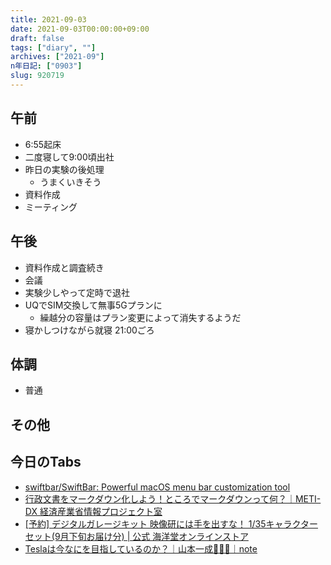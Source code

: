 ```yaml
---
title: 2021-09-03
date: 2021-09-03T00:00:00+09:00
draft: false
tags: ["diary", ""]
archives: ["2021-09"]
n年日記: ["0903"]
slug: 920719
---
```

## 午前
- 6:55起床
- 二度寝して9:00頃出社
- 昨日の実験の後処理
  - うまくいきそう
- 資料作成
- ミーティング
## 午後
- 資料作成と調査続き
- 会議
- 実験少しやって定時で退社
- UQでSIM交換して無事5Gプランに
  - 繰越分の容量はプラン変更によって消失するようだ
- 寝かしつけながら就寝 21:00ごろ
## 体調
- 普通
## その他
## 今日のTabs
- [swiftbar/SwiftBar: Powerful macOS menu bar customization tool](https://github.com/swiftbar/SwiftBar)
- [行政文書をマークダウン化しよう！ところでマークダウンって何？｜METI-DX 経済産業省情報プロジェクト室](https://metidx-gov.note.jp/n/n2bd18b23dba3)
- [[予約] デジタルガレージキット 映像研には手を出すな！ 1/35キャラクターセット(9月下旬お届け分) | 公式 海洋堂オンラインストア](https://www.kyd-store.jp/c/genre/digitalgaragekit_g_k/kddk155)
- [Teslaは今なにを目指しているのか？｜山本一成🚙🚗🚕｜note](https://note.com/issei_y/n/n2144e8f35a5b)
